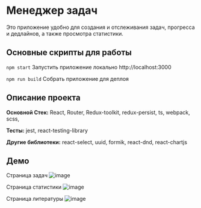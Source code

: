 
# Менеджер задач
Это приложение удобно для создания и отслеживания задач, прогресса и дедлайнов, а также просмотра статистики.

## Основные скрипты для работы

``` npm start ```
Запустить приложение локально http://localhost:3000

``` npm run build ``` 
Собрать приложение для деплоя



## Описание проекта

**Основной Стек:** React, Router, Redux-toolkit, redux-persist, ts, webpack, scss, 

**Тесты:** jest, react-testing-library

**Другие библиотеки:** react-select, uuid, formik, react-dnd, react-chartjs



## Демо

Страница задач
![image](https://github.com/apfelbup/taskmanager/assets/102802834/5ba52444-aa1d-47e0-82ce-44cbbd8da3f6)

Страница статистики
![image](https://github.com/apfelbup/taskmanager/assets/102802834/58d38df7-6974-4357-9c65-71d884bb194a)

Страница литературы
![image](https://github.com/apfelbup/taskmanager/assets/102802834/b7d4ede0-93b0-43ac-9103-60f66a168c76)

